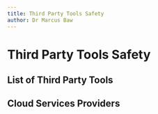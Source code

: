 ```yaml
---
title: Third Party Tools Safety
author: Dr Marcus Baw
---
```


# Third Party Tools Safety


## List of Third Party Tools


## Cloud Services Providers

